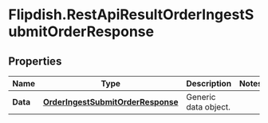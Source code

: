 # Flipdish.RestApiResultOrderIngestSubmitOrderResponse

## Properties
Name | Type | Description | Notes
------------ | ------------- | ------------- | -------------
**Data** | [**OrderIngestSubmitOrderResponse**](OrderIngestSubmitOrderResponse.md) | Generic data object. | 


